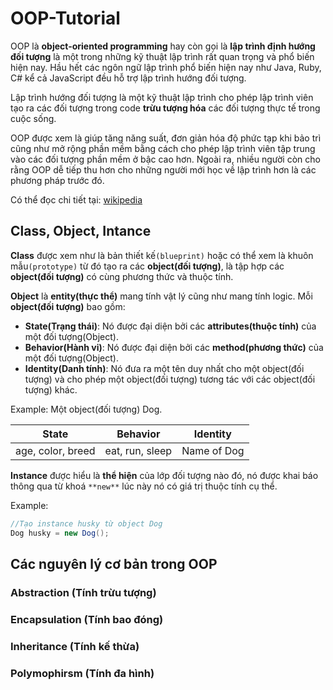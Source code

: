 # OOP-Tutorial
OOP là **object-oriented programming** hay còn gọi là **lập trình định hướng đối tượng** là một trong những kỹ thuật lập trình rất quan trọng và phổ biến hiện nay. Hầu hết các ngôn ngữ lập trình phổ biến hiện nay như Java, Ruby, C# kể cả JavaScript đều hỗ trợ lập trình hướng đối tượng.

Lập trình hướng đối tượng là một kỹ thuật lập trình cho phép lập trình viên tạo ra các đối tượng trong code **trừu tượng hóa** các đối tượng thực tế trong cuộc sống.

OOP được xem là giúp tăng năng suất, đơn giản hóa độ phức tạp khi bảo trì cũng như mở rộng phần mềm bằng cách cho phép lập trình viên tập trung vào các đối tượng phần mềm ở bậc cao hơn. Ngoài ra, nhiều người còn cho rằng OOP dễ tiếp thu hơn cho những người mới học về lập trình hơn là các phương pháp trước đó.

Có thể đọc chi tiết tại: [wikipedia](https://vi.wikipedia.org/wiki/Lập_trình_hướng_đối_tượng)

## Class, Object, Intance
**Class** được xem như là bản thiết kế```(blueprint)``` hoặc có thể xem là khuôn mẫu```(prototype)``` từ đó tạo ra các **object(đối tượng)**, là tập hợp các **object(đối tượng)** có cùng phương thức và thuộc tính.

**Object** là **entity(thực thể)** mang tính vật lý cũng như mang tính logic. Mỗi **object(đối tượng)** bao gồm:
- **State(Trạng thái)**: Nó được đại diện bởi các **attributes(thuộc tính)** của một đối tượng(Object).
- **Behavior(Hành vi)**: Nó được đại diện bởi các **method(phương thức)** của một đối tượng(Object).
- **Identity(Danh tính)**: Nó đưa ra một tên duy nhất cho một object(đối tượng) và cho phép một object(đối tượng) tương tác với các object(đối tượng) khác.

Example: Một object(đối tượng) Dog.

State | Behavior | Identity
------------ | ------------- | -------------
age, color, breed | eat, run, sleep | Name of Dog

**Instance** được hiểu là **thể hiện** của lớp đối tượng nào đó, nó được khai báo thông qua từ khoá ```**new**``` lúc này nó có giá trị thuộc tính cụ thể.

Example:
```java
//Tạo instance husky từ object Dog
Dog husky = new Dog();
``` 

## Các nguyên lý cơ bản trong OOP
### Abstraction (Tính trừu tượng)
### Encapsulation (Tính bao đóng)
### Inheritance (Tính kế thừa)
### Polymophirsm (Tính đa hình)


